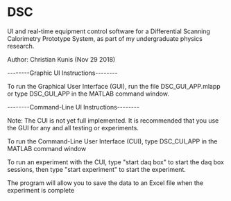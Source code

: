# DSC
UI and real-time equipment control software for a Differential Scanning Calorimetry Prototype System, as part of my undergraduate physics research. 

Author: Christian Kunis (Nov 29 2018)

--------Graphic UI Instructions--------

To run the Graphical User Interface (GUI), run the file DSC_GUI_APP.mlapp or type DSC_GUI_APP in the MATLAB command window.


--------Command-Line UI Instructions--------

Note: The CUI is not yet full implemented. It is recommended that you use the GUI for any and all testing or experiments.

To run the Command-Line User Interface (CUI), type DSC_CUI_APP in the MATLAB command window

To run an experiment with the CUI,
type "start daq box" to start the daq box sessions,
then type "start experiment" to start the experiment.

The program will allow you to save the data to an Excel file when the experiment is complete
